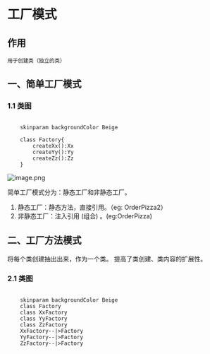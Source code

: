 # 工厂模式

## 作用

    用于创建类（独立的类）

## 一、简单工厂模式

### 1.1 类图

```puml

    skinparam backgroundColor Beige

    class Factory{
        createXx():Xx
        createYy():Yy
        createZz():Zz
    }

```

![image.png](https://i.loli.net/2020/02/14/ViOWMKH4Pbmwu6o.png)

简单工厂模式分为：静态工厂和非静态工厂。

1. 静态工厂：静态方法，直接引用。（eg: OrderPizza2）
2. 非静态工厂：注入引用 (组合) 。(eg:OrderPizza)

## 二、工厂方法模式

将每个类创建抽出出来，作为一个类。
提高了类创建、类内容的扩展性。

### 2.1 类图

```puml

    skinparam backgroundColor Beige
    class Factory
    class XxFactory
    class YyFactory
    class ZzFactory
    XxFactory--|>Factory
    YyFactory--|>Factory
    ZzFactory--|>Factory
```
